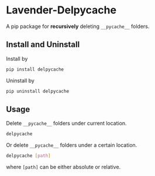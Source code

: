 # Lavender-Delpycache

A pip package for **recursively** deleting `__pycache__` folders.

## Install and Uninstall

Install by

```bash
pip install delpycache
```

Uninstall by

```bash
pip uninstall delpycache
```

## Usage

Delete `__pycache__` folders under current location.

```bash
delpycache
```

Or delete `__pycache__` folders under a certain location.

```bash
delpycache [path]
```

where `[path]` can be either absolute or relative.
